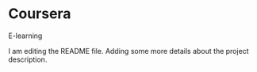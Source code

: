 # Coursera
E-learning

I am editing the README file. Adding some more details about the project description.

